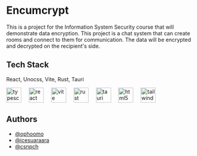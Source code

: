 # Encumcrypt

This is a project for the Information System Security course that will demonstrate data encryption. This project is a chat system that can create rooms and connect to them for communication. The data will be encrypted and decrypted on the recipient's side.



## Tech Stack
React, Unocss, Vite, Rust, Tauri


<div align="left">
  <img src="https://cdn.jsdelivr.net/gh/devicons/devicon/icons/typescript/typescript-original.svg" height="40" alt="typescript logo"  />
  <img width="12" />
  <img src="https://cdn.jsdelivr.net/gh/devicons/devicon/icons/react/react-original.svg" height="40" alt="react logo"  />
  <img width="12" />
  <img src="https://skillicons.dev/icons?i=vite" height="40" alt="vite logo"  />
  <img width="12" />
  <img src="https://cdn.simpleicons.org/rust/000000" height="40" alt="rust logo"  />
  <img width="12" />
  <img src="https://skillicons.dev/icons?i=tauri" height="40" alt="tauri logo"  />
  <img width="12" />
  <img src="https://cdn.simpleicons.org/html5/E34F26" height="40" alt="html5 logo"  />
  <img width="12" />
  <img src="https://skillicons.dev/icons?i=tailwind" height="40" alt="tailwindcss logo"  />
</div>

## Authors

- [@ophoomo](https://github.com/ophoomo)
- [@icesuaraara](https://github.com/icesuaraara)
- [@csnpch](https://github.com/csnpch)